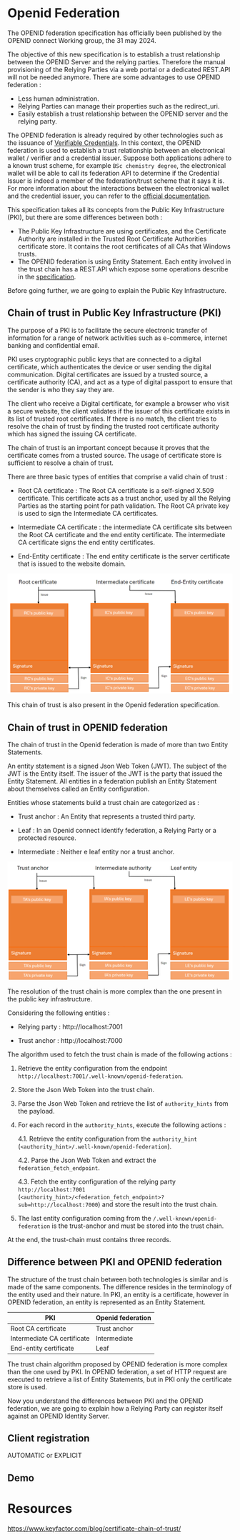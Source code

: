 # Openid Federation

The OPENID federation specification has officially been published by the OPENID connect Working group, the 31 may 2024.

The objective of this new specification is to establish a trust relationship between the OPENID Server and the relying parties.
Therefore the manual provisioning of the Relying Parties via a web portal or a dedicated REST.API will not be needed anymore.
There are some advantages to use OPENID federation :

* Less human administration.
* Relying Parties can manage their properties such as the redirect_uri.
* Easily establish a trust relationship between the OPENID server and the relying party.

The OPENID federation is already required by other technologies such as the issuance of [Verifiable Credentials](https://openid.github.io/OpenID4VP/openid-4-verifiable-presentations-wg-draft.html#section-11.2).
In this context, the OPENID federation is used to establish a trust relationship between an electronical wallet / verifier and a credential issuer. 
Suppose both applications adhere to a known trust scheme, for example `BSc chemistry degree`, the electronical wallet will be able to call its federation API to determine if the Credential Issuer is indeed a member of the federation/trust scheme that it says it is.
For more information about the interactions between the electronical wallet and the credential issuer, you can refer to the [official documentation](https://openid.github.io/OpenID4VP/openid-4-verifiable-presentations-wg-draft.html).

This specification takes all its concepts from the Public Key Infrastructure (PKI), but there are some differences between both :
* The Public Key Infrastructure are using certificates, and the Certificate Authority are installed in the Trusted Root Certificate Authorities certificate store. It contains the root certificates of all CAs that Windows trusts.
* The OPENID federation is using Entity Statement. Each entity involved in the trust chain has a REST.API which expose some operations describe in the [specification](https://openid.net/specs/openid-federation-1_0.html).

Before going further, we are going to explain the Public Key Infrastructure.

## Chain of trust in Public Key Infrastructure (PKI)

The purpose of a PKI is to facilitate the secure electronic transfer of information for a range of network activities such as e-commerce, internet banking and confidential email.

PKI uses cryptographic public keys that are connected to a digital certificate, which authenticates the device or user sending the digital communication.
Digital certificates are issued by a trusted source, a certificate authority (CA), and act as a type of digital passport to ensure that the sender is who they say they are.

The client who receive a Digital certificate, for example a browser who visit a secure website, the client validates if the issuer of this certificate exists in its list of trusted root certificates. If there is no match, the client tries to resolve the chain of trust by finding the trusted root certificate authority which has signed the issuing CA certificate.

The chain of trust is an important concept because it proves that the certificate comes from a trusted source. The usage of certificate store is sufficient to resolve a chain of trust.

There are three basic types of entities that comprise a valid chain of trust :

* Root CA certificate : The Root CA certificate is a self-signed X.509 certificate. This certificate acts as a trust anchor, used by all the Relying Parties as the starting point for path validation. The Root CA private key is used to sign the Intermediate CA certificates.

* Intermediate CA certificate : the intermediate CA certificate sits between the Root CA certificate and the end entity certificate. The intermediate CA certificate signs the end entity certificates.

* End-Entity certificate : The end entity certificate is the server certificate that is issued to the website domain.

![Public Key Infrastructure](./images/pki.png)

This chain of trust is also present in the Openid federation specification.

## Chain of trust in OPENID federation

The chain of trust in the Openid federation is made of more than two Entity Statements.

An entity statement is a signed Json Web Token (JWT). The subject of the JWT is the Entity itself. The issuer of the JWT is the party that issued the Entity Statement.
All entities in a federation publish an Entity Statement about themselves called an Entity configuration.

Entities whose statements build a trust chain are categorized as :

* Trust anchor : An Entity that represents a trusted third party.

* Leaf : In an Openid connect identify federation, a Relying Party or a protected resource.

* Intermediate : Neither e leaf entity nor a trust anchor.

![Openid federation trust chain](./images/openidfederation.png)

The resolution of the trust chain is more complex than the one present in the public key infrastructure.

Considering the following entities :
* Relying party : http://localhost:7001

* Trust anchor : http://localhost:7000

The algorithm used to fetch the trust chain is made of the following actions :

1. Retrieve the entity configuration from the endpoint `http://localhost:7001/.well-known/openid-federation`.

2. Store the Json Web Token into the trust chain.

3. Parse the Json Web Token and retrieve the list of `authority_hints` from the payload.

4. For each record in the `authority_hints`, execute the following actions :

   4.1. Retrieve the entity configuration from the `authority_hint` (`<authority_hint>/.well-known/openid-federation`).

   4.2. Parse the Json Web Token and extract the `federation_fetch_endpoint`.

   4.3. Fetch the entity configuration of the relying party `http://localhost:7001` (`<authority_hint>/<federation_fetch_endpoint>?sub=http://localhost:7000`) and store the result into the trust chain.

5. The last entity configuration coming from the `/.well-known/openid-federation` is the trust-anchor and must be stored into the trust chain.

At the end, the trust-chain must contains three records.

## Difference between PKI and OPENID federation

The structure of the trust chain between both technologies is similar and is made of the same components. 
The difference resides in the terminology of the entity used and their nature.
In PKI, an entity is a certificate, however in OPENID federation, an entity is represented as an Entity Statement.

| PKI                         | Openid federation |
| --------------------------- | ----------------- |
| Root CA certificate         | Trust anchor      |
| Intermediate CA certificate | Intermediate      |
| End-entity certificate      | Leaf              |

The trust chain algorithm proposed by OPENID federation is more complex than the one used by PKI.
In OPENID federation, a set of HTTP request are executed to retrieve a list of Entity Statements, but in PKI only the certificate store is used.

Now you understand the differences between PKI and the OPENID federation, we are going to explain how a Relying Party can register itself against an OPENID Identity Server.

## Client registration

AUTOMATIC or EXPLICIT

## Demo

# Resources

https://www.keyfactor.com/blog/certificate-chain-of-trust/